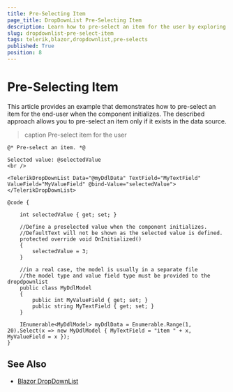```yaml
---
title: Pre-Selecting Item
page_title: DropDownList Pre-Selecting Item
description: Learn how to pre-select an item for the user by exploring a practical example.
slug: dropdownlist-pre-select-item
tags: telerik,blazor,dropdownlist,pre-selects
published: True
position: 8
---
```



# Pre-Selecting Item

This article provides an example that demonstrates how to pre-select an item for the end-user when the component initializes. The described approach allows you to pre-select an item only if it exists in the data source.

>caption Pre-select item for the user

````RAZOR
@* Pre-select an item. *@

Selected value: @selectedValue
<br />

<TelerikDropDownList Data="@myDdlData" TextField="MyTextField" ValueField="MyValueField" @bind-Value="selectedValue">
</TelerikDropDownList>

@code {

    int selectedValue { get; set; }

    //Define a preselected value when the component initializes.
    //DefaultText will not be shown as the selected value is defined.
    protected override void OnInitialized()
    {
        selectedValue = 3;
    }

    //in a real case, the model is usually in a separate file
    //the model type and value field type must be provided to the dropdpownlist
    public class MyDdlModel
    {
        public int MyValueField { get; set; }
        public string MyTextField { get; set; }
    }
    
    IEnumerable<MyDdlModel> myDdlData = Enumerable.Range(1, 20).Select(x => new MyDdlModel { MyTextField = "item " + x, MyValueField = x });
}
````

## See Also

* [Blazor DropDownList](slug://components/dropdownlist/overview)